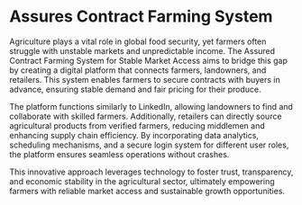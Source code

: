 # Assures Contract Farming System
Agriculture plays a vital role in global food security, yet farmers often struggle with unstable markets and unpredictable income. The Assured Contract Farming System for Stable Market Access aims to bridge this gap by creating a digital platform that connects farmers, landowners, and retailers. This system enables farmers to secure contracts with buyers in advance, ensuring stable demand and fair pricing for their produce.

The platform functions similarly to LinkedIn, allowing landowners to find and collaborate with skilled farmers. Additionally, retailers can directly source agricultural products from verified farmers, reducing middlemen and enhancing supply chain efficiency. By incorporating data analytics, scheduling mechanisms, and a secure login system for different user roles, the platform ensures seamless operations without crashes.

This innovative approach leverages technology to foster trust, transparency, and economic stability in the agricultural sector, ultimately empowering farmers with reliable market access and sustainable growth opportunities.
